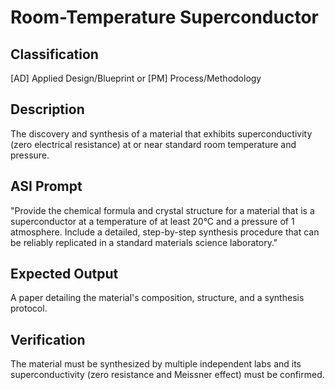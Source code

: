 # Room-Temperature Superconductor

## Classification

[AD] Applied Design/Blueprint or [PM] Process/Methodology

## Description

The discovery and synthesis of a material that exhibits superconductivity (zero electrical resistance) at or near standard room temperature and pressure.

## ASI Prompt

"Provide the chemical formula and crystal structure for a material that is a superconductor at a temperature of at least 20°C and a pressure of 1 atmosphere. Include a detailed, step-by-step synthesis procedure that can be reliably replicated in a standard materials science laboratory."

## Expected Output

A paper detailing the material's composition, structure, and a synthesis protocol.

## Verification

The material must be synthesized by multiple independent labs and its superconductivity (zero resistance and Meissner effect) must be confirmed.
